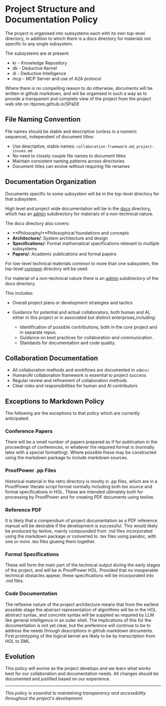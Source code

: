 # Project Structure and Documentation Policy

The project is organised into subsystems each with its own top-level directory, in addition to which there is a docs directory for materials not specific to any single subsystem.

The subsystems are at present:

- kr - Knowledge Repository
- dk - Deductive Kernel
- di - Deductive Intelligence
- mcp - MCP Server and use of A2A protocol

Where there is no compelling reason to do otherwise, documents will be written in github markdown, and will be organised in such a way as to provide a transparent and complete view of the project from the project web site on rbjones.github.io/SPaDE

## File Naming Convention

File names should be stable and descriptive (unless in a numeric sequence), independent of document titles:

- Use descriptive, stable names: `collaboration-framework.md`, `project-issues.md`
- No need to closely couple file names to document titles
- Maintain consistent naming patterns across directories
- Document titles can evolve without requiring file renames

## Documentation Organization

Documents specific to some subsystem will be in the top-level directory for that subsystem.

High level and project wide documentation will be in the [docs](../README.md) directory, which has an [admin](README.md) subdirectory for materials of a non-technical nature.

The docs directory also covers:

- **Philosophy/**Philosophical foundations and concepts
- **Architecture/**: System architecture and design
- **Specifications/**: Formal mathematical specifications relevant to multiple subsystems
- **Papers/**: Academic publications and formal papers

For low-level technical materials common to more than one subsystem, the top-level [common](../../common/) directory will be used.

For material of a non-technical nature there is an [admin](admin) subdirectory of the docs directory.

This includes:

- Overall project plans or development strategies and tactics
- Guidance for potential and actual collaborators, both human and AI, either in this project or in associated but distinct enterprises,including:

  - Identification of possible contributions, both in the core project and in separate repos.
  - Guidance on best practices for collaboration and communication.
  - Standards for documentation and code quality.

## Collaboration Documentation

- All collaboration methods and workflows are documented in `admin/`
- Human/AI collaboration framework is essential to project success
- Regular review and refinement of collaboration methods
- Clear roles and responsibilities for human and AI contributors

## Exceptions to Markdown Policy

The following are the exceptions to that policy which are currently anticipated:

### Conference Papers

There will be a small number of papers prepared as if for publication in the proceedings of conferences, in whatever the required format is (normally latex with a special formatting). Where possible these may be constructed using the markdown package to include markdown sources.

### ProofPower .pp Files

Historical material in the retro directory is mostly in .pp files, which are in a ProofPower literate script format normally including both tex source and formal specifications in HOL. These are intended ultimately both for processing by ProofPower and for creating PDF documents using texlive.

### Reference PDF

It is likely that a compendium of project documentation as a PDF reference manual will be desirable if the development is successful. This would likely be produced by texlive, mainly compounded from .md files incorporated using the markdown package or converted to .tex files using pandoc, with one or more .tex files glueing them together.

### Formal Specifications

These will form the main part of the technical output during the early stages of the project, and will be in ProofPower HOL. Provided that no insuperable technical obstacles appear, these specifications will be incorporated into .md files.

### Code Documentation

The reflexive nature of the project architecture means that from the earliest possible stage the abstract representation of algorithms will be in the HOL abstract syntax, and concrete syntax will be supplied as required by LLM like general intelligence in an outer shell. The implications of this for the documentation is not yet clear, but the preference will continue to be to address the needs through descriptions in github markdown documents. First prototyping of the logical kernel are likely to be by transcription from HOL to SML.

## Evolution

This policy will evolve as the project develops and we learn what works best for our collaboration and documentation needs. All changes should be documented and justified based on our experience.

---

*This policy is essential to maintaining transparency and accessibility throughout the project's development.*
